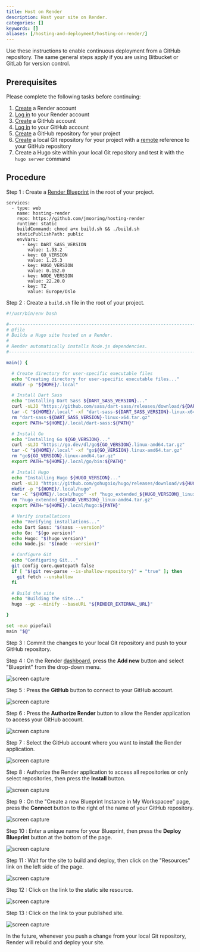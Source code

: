```yaml
---
title: Host on Render
description: Host your site on Render.
categories: []
keywords: []
aliases: [/hosting-and-deployment/hosting-on-render/]
---
```


Use these instructions to enable continuous deployment from a GitHub repository. The same general steps apply if you are using Bitbucket or GitLab for version control.

## Prerequisites

Please complete the following tasks before continuing:

1. [Create](https://dashboard.render.com/register) a Render account
1. [Log in](https://dashboard.render.com/login) to your Render account
1. [Create](https://github.com/signup) a GitHub account
1. [Log in](https://github.com/login) to your GitHub account
1. [Create](https://github.com/new) a GitHub repository for your project
1. [Create](https://git-scm.com/docs/git-init) a local Git repository for your project with a [remote](https://git-scm.com/docs/git-remote) reference to your GitHub repository
1. Create a Hugo site within your local Git repository and test it with the `hugo server` command

## Procedure

Step 1
: Create a [Render Blueprint][] in the root of your project.

  ``` {file="render.yaml" copy=true}
  services:
    - type: web
      name: hosting-render
      repo: https://github.com/jmooring/hosting-render
      runtime: static
      buildCommand: chmod a+x build.sh && ./build.sh
      staticPublishPath: public
      envVars:
        - key: DART_SASS_VERSION
          value: 1.93.2
        - key: GO_VERSION
          value: 1.25.3
        - key: HUGO_VERSION
          value: 0.152.0
        - key: NODE_VERSION
          value: 22.20.0
        - key: TZ
          value: Europe/Oslo
  ```

Step 2
: Create a `build.sh` file in the root of your project.

  ```sh {file="build.sh" copy=true}
  #!/usr/bin/env bash

  #------------------------------------------------------------------------------
  # @file
  # Builds a Hugo site hosted on a Render.
  #
  # Render automatically installs Node.js dependencies.
  #------------------------------------------------------------------------------

  main() {

    # Create directory for user-specific executable files
    echo "Creating directory for user-specific executable files..."
    mkdir -p "${HOME}/.local"

    # Install Dart Sass
    echo "Installing Dart Sass ${DART_SASS_VERSION}..."
    curl -sLJO "https://github.com/sass/dart-sass/releases/download/${DART_SASS_VERSION}/dart-sass-${DART_SASS_VERSION}-linux-x64.tar.gz"
    tar -C "${HOME}/.local" -xf "dart-sass-${DART_SASS_VERSION}-linux-x64.tar.gz"
    rm "dart-sass-${DART_SASS_VERSION}-linux-x64.tar.gz"
    export PATH="${HOME}/.local/dart-sass:${PATH}"

    # Install Go
    echo "Installing Go ${GO_VERSION}..."
    curl -sLJO "https://go.dev/dl/go${GO_VERSION}.linux-amd64.tar.gz"
    tar -C "${HOME}/.local" -xf "go${GO_VERSION}.linux-amd64.tar.gz"
    rm "go${GO_VERSION}.linux-amd64.tar.gz"
    export PATH="${HOME}/.local/go/bin:${PATH}"

    # Install Hugo
    echo "Installing Hugo ${HUGO_VERSION}..."
    curl -sLJO "https://github.com/gohugoio/hugo/releases/download/v${HUGO_VERSION}/hugo_extended_${HUGO_VERSION}_linux-amd64.tar.gz"
    mkdir -p "${HOME}/.local/hugo"
    tar -C "${HOME}/.local/hugo" -xf "hugo_extended_${HUGO_VERSION}_linux-amd64.tar.gz"
    rm "hugo_extended_${HUGO_VERSION}_linux-amd64.tar.gz"
    export PATH="${HOME}/.local/hugo:${PATH}"

    # Verify installations
    echo "Verifying installations..."
    echo Dart Sass: "$(sass --version)"
    echo Go: "$(go version)"
    echo Hugo: "$(hugo version)"
    echo Node.js: "$(node --version)"

    # Configure Git
    echo "Configuring Git..."
    git config core.quotepath false
    if [ "$(git rev-parse --is-shallow-repository)" = "true" ]; then
      git fetch --unshallow
    fi

    # Build the site
    echo "Building the site..."
    hugo --gc --minify --baseURL "${RENDER_EXTERNAL_URL}"

  }

  set -euo pipefail
  main "$@"
  ```

Step 3
: Commit the changes to your local Git repository and push to your GitHub repository.

Step 4
: On the Render [dashboard][], press the **Add new** button and select "Blueprint" from the drop-down menu.

  ![screen capture](render-01.png)

Step 5
: Press the **GitHub** button to connect to your GitHub account.

  ![screen capture](render-02.png)

Step 6
: Press the **Authorize Render** button to allow the Render application to access your GitHub account.

  ![screen capture](render-03.png)

Step 7
: Select the GitHub account where you want to install the Render application.

  ![screen capture](render-04.png)

Step 8
: Authorize the Render application to access all repositories or only select repositories, then press the **Install** button.

![screen capture](render-05.png)

Step 9
: On the "Create a new Blueprint Instance in My Workspacee" page, press the **Connect** button to the right of the name of your GitHub repository.

  ![screen capture](render-06.png)

Step 10
: Enter a unique name for your Blueprint, then press the **Deploy Blueprint** button at the bottom of the page.

  ![screen capture](render-07.png)

Step 11
: Wait for the site to build and deploy, then click on the "Resources" link on the left side of the page.

  ![screen capture](render-08.png)

Step 12
: Click on the link to the static site resource.

  ![screen capture](render-09.png)

Step 13
: Click on the link to your published site.

  ![screen capture](render-10.png)

In the future, whenever you push a change from your local Git repository, Render will rebuild and deploy your site.

[Render Blueprint]: https://render.com/docs/blueprint-spec
[dashboard]: https://dashboard.render.com/
